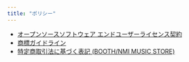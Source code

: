 ```yaml
---
title: "ポリシー"
---
```


* [オープンソースソフトウェア エンドユーザーライセンス契約](/eula.pdf)
* [商標ガイドライン](/trademark)
* [特定商取引法に基づく表記 (BOOTH/NMI MUSIC STORE)](https://nmimusic.booth.pm/terms)

